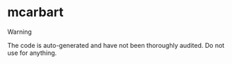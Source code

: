 # mcarbart

> [!WARNING]
> The code is auto-generated and have not been thoroughly audited.
> Do not use for anything.
